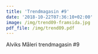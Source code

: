 ```yaml
---
title: 'Trendmagasin #9'
date: '2018-10-22T07:36:10+02:00'
image: /img/trend09-framsida.jpg
pdf_file: /img/trend09.pdf
---
```

Alviks Måleri trendmagasin #9
